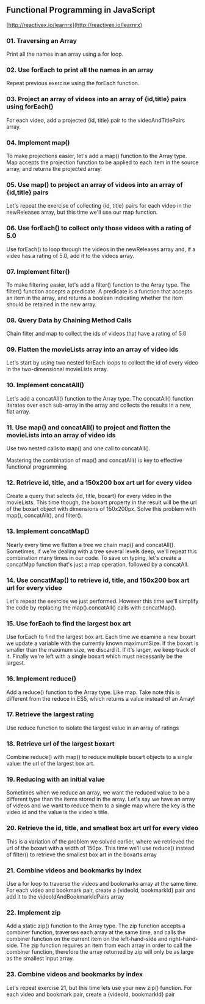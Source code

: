 ## Functional Programming in JavaScript

[http://reactivex.io/learnrx](http://reactivex.io/learnrx)

### 01. Traversing an Array

Print all the names in an array using a for loop.

### 02. Use forEach to print all the names in an array

Repeat previous exercise using the forEach function.

### 03. Project an array of videos into an array of {id,title} pairs using forEach()

For each video, add a projected {id, title} pair to the videoAndTitlePairs array.

### 04. Implement map()

To make projections easier, let's add a map() function to the Array type. Map accepts the projection function to be applied to each item in the source array, and returns the projected array.

### 05. Use map() to project an array of videos into an array of {id,title} pairs

Let's repeat the exercise of collecting {id, title} pairs for each video in the newReleases array, but this time we'll use our map function.

### 06. Use forEach() to collect only those videos with a rating of 5.0

Use forEach() to loop through the videos in the newReleases array and, if a video has a rating of 5.0, add it to the videos array.

### 07. Implement filter()

To make filtering easier, let's add a filter() function to the Array type. The filter() function accepts a predicate. A predicate is a function that accepts an item in the array, and returns a boolean indicating whether the item should be retained in the new array.

### 08. Query Data by Chaining Method Calls

Chain filter and map to collect the ids of videos that have a rating of 5.0

### 09. Flatten the movieLists array into an array of video ids

Let's start by using two nested forEach loops to collect the id of every video in the two-dimensional movieLists array.

### 10. Implement concatAll()

Let's add a concatAll() function to the Array type. The concatAll() function iterates over each sub-array in the array and collects the results in a new, flat array.

### 11. Use map() and concatAll() to project and flatten the movieLists into an array of video ids

Use two nested calls to map() and one call to concatAll().

Mastering the combination of map() and concatAll() is key to effective functional programming

### 12. Retrieve id, title, and a 150x200 box art url for every video

Create a query that selects {id, title, boxart} for every video in the movieLists. This time though, the boxart property in the result will be the url of the boxart object with dimensions of 150x200px. Solve this problem with map(), concatAll(), and filter().

### 13. Implement concatMap()

Nearly every time we flatten a tree we chain map() and concatAll(). Sometimes, if we're dealing with a tree several levels deep, we'll repeat this combination many times in our code. To save on typing, let's create a concatMap function that's just a map operation, followed by a concatAll.

### 14. Use concatMap() to retrieve id, title, and 150x200 box art url for every video

Let's repeat the exercise we just performed. However this time we'll simplify the code by replacing the map().concatAll() calls with concatMap().

### 15. Use forEach to find the largest box art

Use forEach to find the largest box art. Each time we examine a new boxart we update a variable with the currently known maximumSize. If the boxart is smaller than the maximum size, we discard it. If it's larger, we keep track of it. Finally we're left with a single boxart which must necessarily be the largest.

### 16. Implement reduce()

Add a reduce() function to the Array type. Like map. Take note this is different from the reduce in ES5, which returns a value instead of an Array!

### 17. Retrieve the largest rating

Use reduce function to isolate the largest value in an array of ratings

### 18. Retrieve url of the largest boxart

Combine reduce() with map() to reduce multiple boxart objects to a single value: the url of the largest box art.

### 19. Reducing with an initial value

Sometimes when we reduce an array, we want the reduced value to be a different type than the items stored in the array. Let's say we have an array of videos and we want to reduce them to a single map where the key is the video id and the value is the video's title.

### 20. Retrieve the id, title, and smallest box art url for every video

This is a variation of the problem we solved earlier, where we retrieved the url of the boxart with a width of 150px. This time we'll use reduce() instead of filter() to retrieve the smallest box art in the boxarts array

### 21. Combine videos and bookmarks by index

Use a for loop to traverse the videos and bookmarks array at the same time. For each video and bookmark pair, create a {videoId, bookmarkId} pair and add it to the videoIdAndBookmarkIdPairs array

### 22. Implement zip

Add a static zip() function to the Array type. The zip function accepts a combiner function, traverses each array at the same time, and calls the combiner function on the current item on the left-hand-side and right-hand-side. The zip function requires an item from each array in order to call the combiner function, therefore the array returned by zip will only be as large as the smallest input array.

### 23. Combine videos and bookmarks by index

Let's repeat exercise 21, but this time lets use your new zip() function. For each video and bookmark pair, create a {videoId, bookmarkId} pair